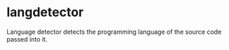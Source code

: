 # langdetector
Language detector detects the programming language of the source code passed into it.
